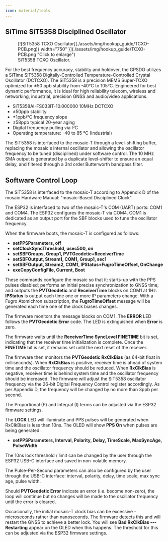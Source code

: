 ```yaml
---
icon: material/tools
---
```


## SiTime SiT5358 Disciplined Oscillator

<figure markdown>
[![SiT5358 TCXO Oscillator](./assets/img/hookup_guide/TCXO-PCB.png){ width="750" }](./assets/img/hookup_guide/TCXO-PCB.png "Click to enlarge")
<figcaption markdown>SiT5358 TCXO Oscillator.</figcaption>
</figure>

For the best frequency accuracy, stability and holdover, the GPSDO utilizes a SiTime SiT5358 Digitally-Controlled Temperature-Controlled Crystal Oscillator (DCTCXO).
The SiT5358 is a precision MEMS Super-TCXO optimized for ±50 ppb stability from -40°C to 105°C. Engineered for best dynamic performance, it is ideal for high reliability telecom, wireless and networking, industrial, precision GNSS and audio/video applications.

* SiT5358AI-FS033IT-10.000000 10MHz DCTCXO
* ±50ppb stability
* ±1ppb/°C frequency slope
* ±58ppb typical 20-year aging
* Digital frequency pulling via I²C
* Operating temperature: -40 to 85 °C (Industrial)

The SiT5358 is interfaced to the mosaic-T through a level-shifting buffer, replacing the mosaic's internal oscillator and allowing the oscillator frequency to be tuned (disciplined) under software control. The 10 MHz SMA output is generated by a duplicate level-shifter to ensure an equal delay, and filtered through a 3rd order Butterworth bandpass filter.

## Software Control Loop

The SiT5358 is interfaced to the mosaic-T according to Appendix D of the mosaic Hardware Manual: "mosaic-Based Disciplined Clock".

The ESP32 is interfaced to two of the mosaic-T's COM (UART) ports: COM1 and COM4. The ESP32 configures the mosaic-T via COM4. COM1 is dedicated as an output port for the SBF blocks used to tune the oscillator frequency.

When the firmware boots, the mosaic-T is configured as follows:

* **setPPSParameters, off**
* **setClockSyncThreshold, usec500, on**
* **setSBFGroups, Group1, PVTGeodetic+ReceiverTime**
* **setSBFOutput, Stream1, COM1, Group1, sec1**
* **setSBFOutput, Stream2, COM1, IPStatus+FugroTimeOffset, OnChange**
* **exeCopyConfigFile, Current, Boot**

These commands configure the mosaic so that it: starts-up with the PPS pulses disabled; performs an initial precise synchronization to GNSS time; and outputs the **PVTGeodetic** and **ReceiverTime** blocks on COM1 at 1Hz. **IPStatus** is output each time one or more IP parameters change. With a Fugro Atomichron subscription, the **FugroTimeOffset** message will be generated each time one of the clock biases changes.

The firmware monitors the message blocks on COM1. The **ERROR** LED follows the **PVTGeodetic Error** code. The LED is extinguished when **Error** is zero.

The firmware waits until the **ReceiverTime SyncLevel FINETIME** bit is set, indicating that the receiver time initialization is complete. Once the **FINETIME** bit is set, it remains set until the next reset of the receiver.

The firmware then monitors the **PVTGeodetic RxClkBias** (as 64-bit float in milliseconds). When **RxClkBias** is positive, receiver time is ahead of system time and the oscillator frequency should be reduced. When **RxClkBias** is negative, receiver time is behind system time and the oscillator frequency should be increased. The firmware will adjust the SiT5358 oscillator frequency via the 26-bit Digital Frequency Control register accordingly. As per Appendix D, the frequency will be changed by no more than 3ppb per second.

The Proportional (P) and Integral (I) terms can be adjusted via the ESP32 firmware settings.

The **LOCK** LED will illuminate and PPS pulses will be generated when RxClkBias is less than 10ns. The OLED will show **PPS On** when pulses are being generated.

* **setPPSParameters, Interval, Polarity, Delay, TimeScale, MaxSyncAge, PulseWidth**

The 10ns lock threshold / limit can be changed by the user through the ESP32 USB-C interface and saved in non-volatile memory.

The Pulse-Per-Second parameters can also be configured by the user through the USB-C interface: interval, polarity, delay, time scale, max sync age, pulse width.

Should **PVTGeodetic Error** indicate an error (i.e. become non-zero), the loop will continue but no changes will be made to the oscillator frequency until the error is cleared.

Occasionally, the initial mosaic-T clock bias can be excessive - microseconds rather than nanoseconds. The firmware detects this and will restart the GNSS to achieve a better lock. You will see **Bad RxClkBias --- Restarting** appear on the OLED when this happens. The threshold for this can be adjusted via the ESP32 firmware settings.

